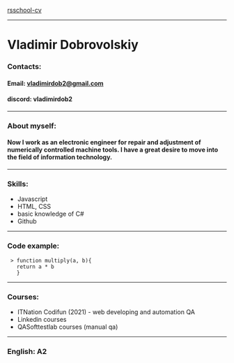 [rsschool-cv](https://vladimirdob2.github.io/rsschool-cv/cv)

---

# Vladimir Dobrovolskiy
### Contacts:

   #### Email: vladimirdob2@gmail.com
   
   #### discord: vladimirdob2
   
---

### About myself:
#### Now I work as an electronic engineer for repair and adjustment of numerically controlled machine tools. I have a great desire to move into the field of information technology.

---

### Skills:

 * Javascript
 * HTML, CSS
 * basic knowledge of C#
 * Github
 
---
 
 ### Code example:
 ```
  > function multiply(a, b){
    return a * b
    }
 ```
---

### Courses: 
 
 * ITNation Codifun (2021) - web developing and automation QA
 * Linkedin courses
 * QASofttestlab courses (manual qa)
 
---

### English: A2

   
 
  
